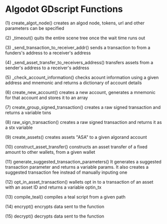 # Algodot GDscript Functions

(1) create_algot_node()
    creates an algod node, tokens, url and other parameters can be specified

(2) _timeout()
    quits the entire scene tree once the wait time runs out

(3) _send_transaction_to_receiver_addr()
    sends a transaction to from a funders's address to a receiver's address

(4) _send_asset_transfer_to_receivers_address()
    transfers assets from a sender's address to a receiver's address

(5) _check_account_information()
    checks acount information using a given address and mnemonic and returns a 
    dictionary of account details

(6) create_new_account()
    creates a new account, generates a mnemonic for that account and stores it to 
    an array

(7) create_group_signed_transaction()
    creates a raw signed transaction and returns a variable txns

(8) raw_sign_transaction()
    creates a raw signed transaction and returns it as a stx variable

(9) create_assets()
    creates assets "ASA" to a given algorand account

(10) construct_asset_transfer()
     constructs an asset transfer of a fixed amount to other wallets, from a given wallet

(11) generate_suggested_transaction_parameters()
     It generates a suggested transaction parameter and returns a variable params.
     It also creates a suggested transaction fee instead of manually inputing one

(12) opt_in_asset_transaction()
     wallets opt in to a transaction of an asset with an asset ID and returns a 
     variable optin_tx

(13) compile_teal()
     compiles a teal script from a given path

(14) encrypt()
     encrypts data sent to the function

(15) decrypt()
     decrypts data sent to the function